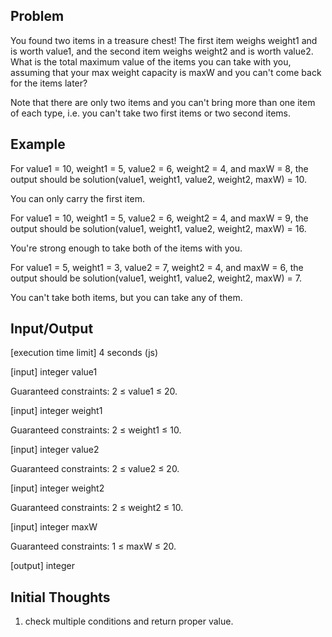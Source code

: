 ## Problem

You found two items in a treasure chest! The first item weighs weight1 and is worth value1, and the second item weighs weight2 and is worth value2. What is the total maximum value of the items you can take with you, assuming that your max weight capacity is maxW and you can't come back for the items later?

Note that there are only two items and you can't bring more than one item of each type, i.e. you can't take two first items or two second items.

## Example

For value1 = 10, weight1 = 5, value2 = 6, weight2 = 4, and maxW = 8, the output should be
solution(value1, weight1, value2, weight2, maxW) = 10.

You can only carry the first item.

For value1 = 10, weight1 = 5, value2 = 6, weight2 = 4, and maxW = 9, the output should be
solution(value1, weight1, value2, weight2, maxW) = 16.

You're strong enough to take both of the items with you.

For value1 = 5, weight1 = 3, value2 = 7, weight2 = 4, and maxW = 6, the output should be
solution(value1, weight1, value2, weight2, maxW) = 7.

You can't take both items, but you can take any of them.

## Input/Output

[execution time limit] 4 seconds (js)

[input] integer value1

Guaranteed constraints:
2 ≤ value1 ≤ 20.

[input] integer weight1

Guaranteed constraints:
2 ≤ weight1 ≤ 10.

[input] integer value2

Guaranteed constraints:
2 ≤ value2 ≤ 20.

[input] integer weight2

Guaranteed constraints:
2 ≤ weight2 ≤ 10.

[input] integer maxW

Guaranteed constraints:
1 ≤ maxW ≤ 20.

[output] integer

## Initial Thoughts

1. check multiple conditions and return proper value.
